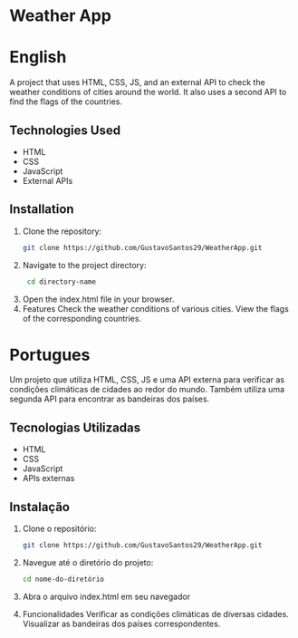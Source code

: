 # Weather App

# English

A project that uses HTML, CSS, JS, and an external API to check the weather conditions of cities around the world.
It also uses a second API to find the flags of the countries.

## Technologies Used

- HTML
- CSS
- JavaScript
- External APIs

## Installation

1. Clone the repository:
   ```bash
   git clone https://github.com/GustavoSantos29/WeatherApp.git
2. Navigate to the project directory:
   ```bash
    cd directory-name
3. Open the index.html file in your browser.
4. Features
Check the weather conditions of various cities.
View the flags of the corresponding countries.




# Portugues

Um projeto que utiliza HTML, CSS, JS e uma API externa para verificar as condições climáticas de cidades ao redor do mundo.
Também utiliza uma segunda API para encontrar as bandeiras dos países.

## Tecnologias Utilizadas

- HTML
- CSS
- JavaScript
- APIs externas

## Instalação

1. Clone o repositório:
   ```bash
   git clone https://github.com/GustavoSantos29/WeatherApp.git
2. Navegue até o diretório do projeto:
    ```bash
    cd nome-do-diretório
3. Abra o arquivo index.html em seu navegador

4. Funcionalidades
  Verificar as condições climáticas de diversas cidades.
  Visualizar as bandeiras dos países correspondentes.
  
